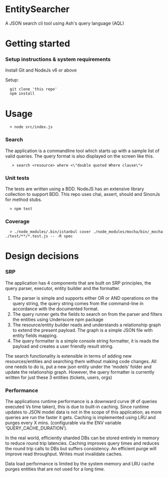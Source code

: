 # EntitySearcher
A JSON search cli tool using Ash's query language (AQL)

# Getting started
### Setup instructions & system requirements
Install Git and NodeJs v6 or above

Setup:
```
  git clone 'this repo'
  npm install
```
# Usage 
```
  > node src/index.js
```
### Search
The application is a commandline tool which starts up with a sample list of valid queries.
The query format is also displayed on the screen like this.
```
   > search <resource> where <\"double quoted Where clause\">

```

### Unit tests
The tests are written using a BDD. NodeJS has an extensive library collection to support BDD. This repo uses chai, assert, should and SinonJs for method stubs.
```
  > npm test
```
### Coverage

```
  > ./node_modules/.bin/istanbul cover ./node_modules/mocha/bin/_mocha ./test/**/*.test.js -- -R spec
```

# Design decisions
### SRP
The application has 4 components that are built on SRP principles, the query parser, executor, entity builder and the formatter.
1. The parser is simple and supports either OR or AND operations on the query string, the query string comes from the command-line in accordance with the documented format.
2. The query runner gets the fields to search on from the parser and filters the entities using Underscore npm package
3. The resource/entity builder reads and understands a relationship graph to extend the present payload. The graph is a simple JSON file with entity fields mapping.
4. The query formatter is a simple console string formatter, it is reads the payload and creates a user friendly result string.

The search functionality is extensible in terms of adding new resources/entities and searching them without making code changes. All one needs to do is, put a new json entity under the ‘models’ folder and update the relationship graph. However, the query formatter is currently written for just these 3 entities (tickets, users, orgs)

### Performance
The applications runtime performance is a downward curve (# of queries executed Vs time taken), this is due to built-in caching. Since runtime updates to JSON model data is not in the scope of this application, as more queries are run the faster it gets. Caching is implemented using LRU and purges every X mins. (configurable via the ENV variable ‘QUERY_CACHE_DURATION’).

In the real world, efficiently sharded DBs can be stored entirely in memory to reduce round trip latencies. Caching improves query times and reduces the round trip calls to DBs but suffers consistency. An efficient purge will improve read throughput. Writes must invalidate caches.

Data load performance is limited by the system memory and LRU cache purges entities that are not used for a long time.


